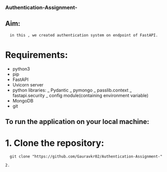 ### Authentication-Assignment-
   
  
## Aim: 
      in this , we created authentication system on endpoint of FastAPI.
      
# Requirements:

-   python3
-   pip
-   FastAPI
-   Uvicorn server
-   python libraries:
    _ Pydantic
    _ pymongo
    _ passlib.context
    _ fastapi.security
    _ config module(containing environment variable) 
-   MongoDB
-   git
   
## To run the application on your local machine:
  
  # 1. Clone the repository:
      git clone "https://github.com/Gauravkr02/Authentication-Assignment-"
    
    2.

